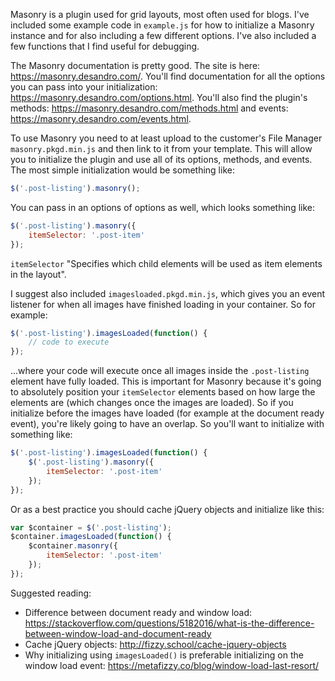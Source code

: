 Masonry is a plugin used for grid layouts, most often used for blogs. I've included some example code in `example.js` for how to initialize a Masonry instance and for also including a few different options. I've also included a few functions that I find useful for debugging.

The Masonry documentation is pretty good. The site is here: https://masonry.desandro.com/. You'll find documentation for all the options you can pass into your initialization:  https://masonry.desandro.com/options.html. You'll also find the plugin's methods: https://masonry.desandro.com/methods.html and events: https://masonry.desandro.com/events.html.

To use Masonry you need to at least upload to the customer's File Manager `masonry.pkgd.min.js` and then link to it from your template. This will allow you to initialize the plugin and use all of its options, methods, and events. The most simple initialization would be something like:

```javascript
$('.post-listing').masonry();
```

You can pass in an options of options as well, which looks something like:

```javascript
$('.post-listing').masonry({
    itemSelector: '.post-item'
});
```

`itemSelector` "Specifies which child elements will be used as item elements in the layout".

I suggest also included `imagesloaded.pkgd.min.js`, which gives you an event listener for when all images have finished loading in your container. So for example:

```javascript
$('.post-listing').imagesLoaded(function() {
    // code to execute
});
```

...where your code will execute once all images inside the `.post-listing` element have fully loaded. This is important for Masonry because it's going to absolutely position your `itemSelector` elements based on how large the elements are (which changes once the images are loaded). So if you initialize before the images have loaded (for example at the document ready event), you're likely going to have an overlap. So you'll want to initialize with something like:

```javascript
$('.post-listing').imagesLoaded(function() {
    $('.post-listing').masonry({
        itemSelector: '.post-item'
    });
});
```

Or as a best practice you should cache jQuery objects and initialize like this:

```javascript
var $container = $('.post-listing');
$container.imagesLoaded(function() {
    $container.masonry({
        itemSelector: '.post-item'
    });
});
```

Suggested reading:

 - Difference between document ready and window load: https://stackoverflow.com/questions/5182016/what-is-the-difference-between-window-load-and-document-ready
 - Cache jQuery objects: http://fizzy.school/cache-jquery-objects
 - Why initializing using `imagesLoaded()` is preferable initializing on the window load event: https://metafizzy.co/blog/window-load-last-resort/

